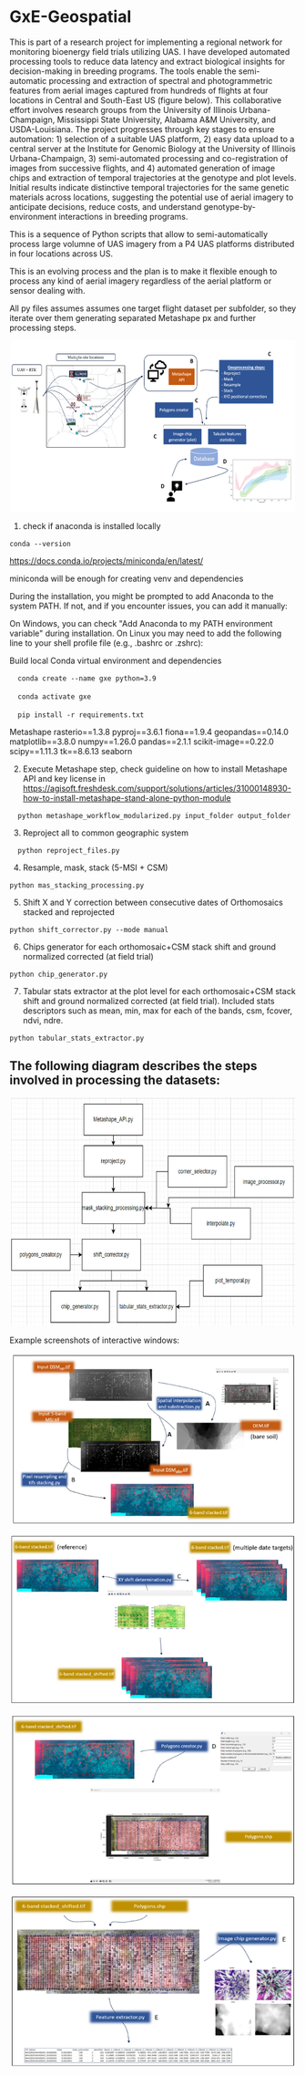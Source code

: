 # GxE-Geospatial 

This is part of a research project for implementing a regional network for monitoring bioenergy field trials utilizing UAS. I have developed automated processing tools to reduce data latency and extract biological insights for decision-making in breeding programs. The tools enable the semi-automatic processing and extraction of spectral and photogrammetric features from aerial images captured from hundreds of flights at four locations in Central and South-East US (figure below). This collaborative effort involves research groups from the University of Illinois Urbana-Champaign, Mississippi State University, Alabama A&M University, and USDA-Louisiana. The project progresses through key stages to ensure automation: 1) selection of a suitable UAS platform, 2) easy data upload to a central server at the Institute for Genomic Biology at the University of Illinois Urbana-Champaign, 3) semi-automated processing and co-registration of images from successive flights, and 4) automated generation of image chips and extraction of temporal trajectories at the genotype and plot levels. Initial results indicate distinctive temporal trajectories for the same genetic materials across locations, suggesting the potential use of aerial imagery to anticipate decisions, reduce costs, and understand genotype-by-environment interactions in breeding programs. 

This is a sequence of Python scripts that allow to semi-automatically process large volumne of UAS imagery from a P4 UAS platforms distributed in four locations across US.

This is an evolving process and the plan is to make it flexible enough to process any kind of aerial imagery regardless of the aerial platform or sensor dealing with.

All py files assumes assumes one target flight dataset per subfolder, so they iterate over them generating separated Metashape px and further processing steps.


<p align="center">
  <img src="Screenshot1.png" width="500" height="300">
</p>


1) check if anaconda is installed locally
```
conda --version

```
  https://docs.conda.io/projects/miniconda/en/latest/
  
  miniconda will be enough for creating venv and dependencies
  
  During the installation, you might be prompted to add Anaconda to the system PATH. If not, and if you encounter issues, you can add it         manually:
  
  On Windows, you can check "Add Anaconda to my PATH environment variable" during installation.
  On Linux you may need to add the following line to your shell profile file (e.g., .bashrc or .zshrc):

Build local Conda virtual environment and dependencies
```
  conda create --name gxe python=3.9  

  conda activate gxe
  
  pip install -r requirements.txt
```
  Metashape
  rasterio==1.3.8
  pyproj==3.6.1
  fiona==1.9.4
  geopandas==0.14.0
  matplotlib==3.8.0
  numpy==1.26.0
  pandas==2.1.1
  scikit-image==0.22.0
  scipy==1.11.3
  tk==8.6.13
  seaborn

2) Execute Metashape step, check guideline on how to install Metashape API and key license in https://agisoft.freshdesk.com/support/solutions/articles/31000148930-how-to-install-metashape-stand-alone-python-module 
```
  python metashape_workflow_modularized.py input_folder output_folder
```

3) Reproject all to common geographic system
```
  python reproject_files.py
```
4) Resample, mask, stack (5-MSI + CSM)

  ```
  python mas_stacking_processing.py
```

5) Shift X and Y correction between consecutive dates of Orthomosaics stacked and reprojected

```
python shift_corrector.py --mode manual 
```
6) Chips generator for each orthomosaic+CSM stack shift and ground normalized corrected (at field trial)

```
python chip_generator.py 
```
7) Tabular stats extractor at the plot level for each  orthomosaic+CSM stack shift and ground normalized corrected (at field trial). Included stats descriptors such as mean, min, max for each of the bands, csm, fcover, ndvi, ndre.

```
python tabular_stats_extractor.py 
```
The following diagram describes the steps involved in processing the datasets:
-------

<p align="center">
  <img src="Screenshot 2024-05-08 125520.png" width="500" height="400">
</p>


Example screenshots of interactive windows: 

<p align="center">
  <img src="Screenshot2.png" width="500" height="300">
</p>
<p align="center">
  <img src="Screenshot3.png" width="500" height="300">
</p>
<p align="center">
  <img src="Screenshot4.png" width="500" height="300">
</p>
<p align="center">
  <img src="Screenshot5.png" width="500" height="300">
</p>

